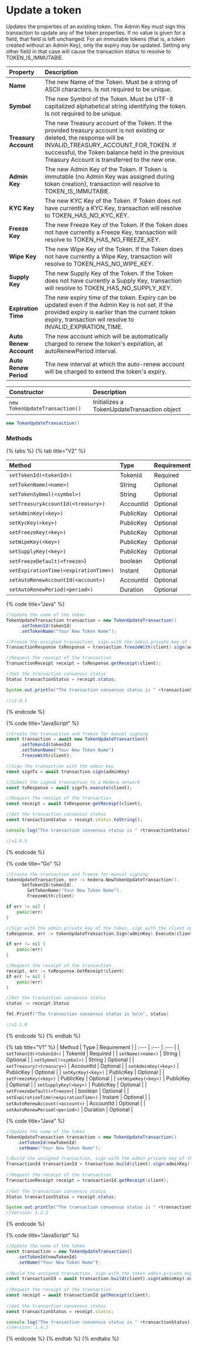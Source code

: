 # Update a token

Updates the properties of an existing token. The Admin Key must sign this transaction to update any of the token properties. If no value is given for a field, that field is left unchanged. For an immutable tokens \(that is, a token created without an Admin Key\), only the expiry may be updated. Setting any other field in that case will cause the transaction status to resolve to TOKEN\_IS\_IMMUTABlE.

| Property | Description |
| :--- | :--- |
| **Name** | The new Name of the Token. Must be a string of ASCII characters. Is not required to be unique. |
| **Symbol** | The new Symbol of the Token. Must be UTF-8 capitalized alphabetical string identifying the token. Is not required to be unique. |
| **Treasury Account** | The new Treasury account of the Token. If the provided treasury account is not existing or deleted, the response will be INVALID\_TREASURY\_ACCOUNT\_FOR\_TOKEN. If successful, the Token balance held in the previous Treasury Account is transferred to the new one. |
| **Admin Key** | The new Admin Key of the Token. If Token is immutable \(no Admin Key was assigned during token creation\), transaction will resolve to TOKEN\_IS\_IMMUTABlE. |
| **KYC Key** | The new KYC Key of the Token. If Token does not have currently a KYC Key, transaction will resolve to TOKEN\_HAS\_NO\_KYC\_KEY. |
| **Freeze Key** | The new Freeze Key of the Token. If the Token does not have currently a Freeze Key, transaction will resolve to TOKEN\_HAS\_NO\_FREEZE\_KEY. |
| **Wipe Key** | The new Wipe Key of the Token. If the Token does not have currently a Wipe Key, transaction will resolve to TOKEN\_HAS\_NO\_WIPE\_KEY. |
| **Supply Key** | The new Supply Key of the Token. If the Token does not have currently a Supply Key, transaction will resolve to TOKEN\_HAS\_NO\_SUPPLY\_KEY. |
| **Expiration Time** | The new expiry time of the token. Expiry can be updated even if the Admin Key is not set. If the provided expiry is earlier than the current token expiry, transaction wil resolve to INVALID\_EXPIRATION\_TIME.  |
| **Auto Renew Account** | The new account which will be automatically charged to renew the token's expiration, at autoRenewPeriod interval. |
| **Auto Renew Period** | The new interval at which the auto-renew account will be charged to extend the token's expiry. |

| Constructor | Description |
| :--- | :--- |
| `new TokenUpdateTransaction()` | Initializes a TokenUpdateTransaction object |

```java
new TokenUpdateTransaction()
```

### Methods

{% tabs %}
{% tab title="V2" %}


| Method | Type | Requirement |
| :--- | :--- | :--- |
| `setTokenId(<tokenId>)` | TokenId | Required |
| `setTokenName(<name>)` | String | Optional |
| `setTokenSybmol(<symbol>)` | String | Optional |
| `setTreasuryAccountId(<treasury>)` | AccountId | Optional |
| `setAdminKey(<key>)` | PublicKey | Optional |
| `setKycKey(<key>)` | PublicKey | Optional |
| `setFreezeKey(<key>)` | PublicKey | Optional |
| `setWipeKey(<key>)` | PublicKey | Optional |
| `setSupplyKey(<key>)` | PublicKey | Optional |
| `setFreezeDefault(<freeze>`\) | boolean | Optional |
| `setExpirationTime(<expirationTime>)` | Instant | Optional |
| `setAutoRenewAccountId(<account>)` | AccountId | Optional |
| `setAutoRenewPeriod(<period>)` | Duration | Optional |

{% code title="Java" %}
```java
//Update the name of the token
TokenUpdateTransaction transaction = new TokenUpdateTransaction()
     .setTokenId(tokenId)
     .setTokenName("Your New Token Name");

//Freeze the unsigned transaction, sign with the admin private key of the token, submit the transaction to a Hedera network
TransactionResponse txResponse = transaction.freezeWith(client).sign(adminKey).execute(client);

//Request the receipt of the transaction
TransactionReceipt receipt = txResponse.getReceipt(client);

//Get the transaction consensus status
Status transactionStatus = receipt.status;

System.out.println("The transaction consensus status is " +transactionStatus);

//v2.0.1
```
{% endcode %}

{% code title="JavaScript" %}
```javascript
//Create the transaction and freeze for manual signing
const transaction = await new TokenUpdateTransaction()
     .setTokenId(tokenId)
     .setTokenName("Your New Token Name")
     .freezeWith(client);

//Sign the transaction with the admin key
const signTx = await transaction.sign(adminKey)

//Submit the signed transaction to a Hedera network
const txResponse = await signTx.execute(client);

//Request the receipt of the transaction
const receipt = await txResponse.getReceipt(client);

//Get the transaction consensus status
const transactionStatus = receipt.status.toString();

console.log("The transaction consensus status is " +transactionStatus);

//v2.0.5
```
{% endcode %}

{% code title="Go" %}
```go
//Create the transaction and freeze for manual signing 
tokenUpdateTransaction, err := hedera.NewTokenUpdateTransaction().
	  SetTokenID(tokenId).
		SetTokenName("Your New Token Name").
		FreezeWith(client)

if err != nil {
	panic(err)
}

//Sign with the admin private key of the token, sign with the client operator private key and submit the transaction to a Hedera network
txResponse, err := tokenUpdateTransaction.Sign(adminKey).Execute(client)

if err != nil {
	panic(err)
}

//Request the receipt of the transaction
receipt, err := txResponse.GetReceipt(client)
if err != nil {
	panic(err)
}

//Get the transaction consensus status
status := receipt.Status

fmt.Printf("The transaction consensus status is %v\n", status)

//v2.1.0
```
{% endcode %}
{% endtab %}

{% tab title="V1" %}
| Method | Type | Requirement |
| :--- | :--- | :--- |
| `setTokenId(<tokenId>)` | TokenId | Required  |
| `setName(<name>)` | String | Optional |
| `setSybmol(<symbol>)` | String | Optional |
| `setTreasury(<treasury>)` | AccountId | Optional |
| `setAdminKey(<key>)` | PublicKey | Optional |
| `setKycKey(<key>)` | PublicKey | Optional |
| `setFreezeKey(<key>)` | PublicKey | Optional |
| `setWipeKey(<key>)` | PublicKey | Optional |
| `setSupplyKey(<key>)` | PublicKey | Optional |
| `setFreezeDefault(<freeze>`\) | boolean | Optional |
| `setExpirationTime(<expirationTime>)` | Instant | Optional |
| `setAutoRenewAccount(<account>)` | AccountId | Optional |
| `setAutoRenewPeriod(<period>)` | Duration | Optional |

{% code title="Java" %}
```java
//Update the name of the token
TokenUpdateTransaction transaction = new TokenUpdateTransaction()
    .setTokenId(newTokenId)
    .setName("Your New Token Name");

//Build the unsigned transaction, sign with the admin private key of the token, submit the transaction to a Hedera network
TransactionId transactionId = transaction.build(client).sign(adminKey).execute(client);
    
//Request the receipt of the transaction
TransactionReceipt receipt = transactionId.getReceipt(client);
    
//Get the transaction consensus status
Status transactionStatus = receipt.status;

System.out.println("The transaction consensus status is " +transactionStatus);
//Version: 1.2.2
```
{% endcode %}

{% code title="JavaScript" %}
```javascript
//Update the name of the token
const transaction = new TokenUpdateTransaction()
    .setTokenId(newTokenId)
    .setName("Your New Token Name");
    
//Build the unsigned transaction, sign with the token admin private key of the token, submit the transaction to a Hedera network
const transactionId = await transaction.build(client).sign(adminKey).execute(client);
    
//Request the receipt of the transaction
const receipt = await transactionId.getReceipt(client);
    
//Get the transaction consensus status
const transactionStatus = receipt.status;

console.log("The transaction consensus status is " +transactionStatus);
//Version: 1.4.2
```
{% endcode %}
{% endtab %}
{% endtabs %}



